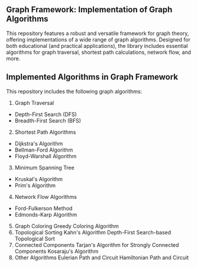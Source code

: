 ## Graph Framework: Implementation of Graph Algorithms
This repository features a robust and versatile framework for graph theory, offering implementations of a wide range of graph algorithms. 
Designed for both educational (and practical applications), the library includes essential algorithms for graph traversal, shortest path calculations, network flow, and more. 

## Implemented Algorithms in Graph Framework
This repository includes the following graph algorithms:

1. Graph Traversal
- Depth-First Search (DFS)
- Breadth-First Search (BFS)
2. Shortest Path Algorithms
- Dijkstra's Algorithm
- Bellman-Ford Algorithm
- Floyd-Warshall Algorithm
3. Minimum Spanning Tree
- Kruskal's Algorithm
- Prim's Algorithm
4. Network Flow Algorithms
- Ford-Fulkerson Method
- Edmonds-Karp Algorithm
5. Graph Coloring
Greedy Coloring Algorithm
6. Topological Sorting
Kahn's Algorithm
Depth-First Search-based Topological Sort
7. Connected Components
Tarjan's Algorithm for Strongly Connected Components
Kosaraju's Algorithm
8. Other Algorithms
Eulerian Path and Circuit
Hamiltonian Path and Circuit
